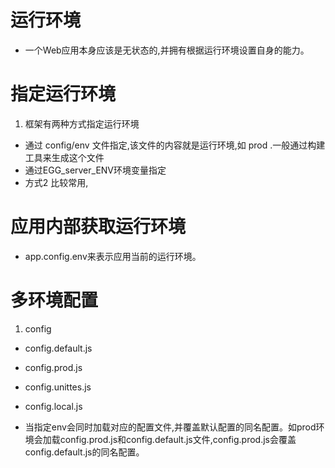 # 运行环境
* 一个Web应用本身应该是无状态的,并拥有根据运行环境设置自身的能力。
# 指定运行环境
1. 框架有两种方式指定运行环境
* 通过 config/env 文件指定,该文件的内容就是运行环境,如 prod .一般通过构建工具来生成这个文件
* 通过EGG_server_ENV环境变量指定 
* 方式2 比较常用, 
# 应用内部获取运行环境
* app.config.env来表示应用当前的运行环境。
# 多环境配置
1. config
* config.default.js
* config.prod.js
* config.unittes.js
* config.local.js    

* 当指定env会同时加载对应的配置文件,并覆盖默认配置的同名配置。如prod环境会加载config.prod.js和config.default.js文件,config.prod.js会覆盖config.default.js的同名配置。  